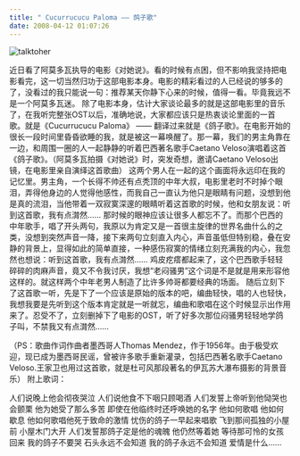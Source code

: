 ```yaml
---
title: " Cucurrucucu Paloma —— 鸽子歌"
date: 2008-04-12 01:07:26
---
```


![talktoher](../../../images/2008/saytoher.jpg) 

近日看了阿莫多瓦执导的电影《对她说》。看的时候有点困，但不影响我坚持把电影看完，这一切当然归功于这部电影本身。电影的精彩看过的人已经说的够多的了，没看过的我只能说一句：推荐某天你静下心来的时候，值得一看。毕竟我远不是一个阿莫多瓦迷。 除了电影本身，估计大家谈论最多的就是这部电影里的音乐了，在我听完整张OST以后，准确地说，大家都应该只是热衷谈论里面的一首歌。就是《Cucurrucucu Paloma》 —— 翻译过来就是《鸽子歌》。在电影开始的很长一段时间里昏昏欲睡的我，就是被这一幕唤醒了。那一幕，我们的男主角靠在一边，和周围一圈的人一起静静的听着巴西著名歌手Caetano Veloso演唱着这首《鸽子歌》。（阿莫多瓦拍摄《对她说》时，突发奇想，邀请Caetano Veloso出镜，在电影里亲自演绎这首歌曲） 这两个男人在一起的这个画面将永远印在我的记忆里。男主角，一个长得不帅还有点秃顶的中年大叔，电影里老时不时掉个眼泪，弄得他身边的人觉得他感性，而我自己一直认为他只是眼睛有问题，没想到他是真的流泪，当他带着一双寂寞深邃的眼睛听着这首歌的时候，他和女朋友说：听到这首歌，我有点潸然…… 那时候的眼神应该让很多人都忘不了。而那个巴西的中年歌手，唱了开头两句，我原以为肯定又是一首很主旋律的世界名曲什么的之类，没想到突然声音一降，接下来两句立刻直入内心，声音虽低但特别稳，叠在安静的背景上，显得如此的简单直接，一种感伤寂寞的情绪立刻充满我的内心，我忽然也想说：听到这首歌，我有点潸然…… 鸡皮疙瘩都起来了，这个巴西歌手轻轻碎碎的肉麻声音，竟又不令我讨厌，我想“老闷骚男”这个词是不是就是用来形容他这样的。就这样两个中年老男人制造了比许多帅哥都要经典的场面。 随后立刻下了这首歌一听，先是下了一个应该是原始的版本的吧，编曲轻快，唱的人也轻快，我想我要是先听到这个版本肯定就是一听就忘，编曲和歌唱在这个时候显示出作用来了。忍受不了，立刻删掉下了电影的OST，听了好多次那位闷骚男轻轻地学鸽子叫，不禁我又有点潸然…… 

（PS：歌曲作词作曲者墨西哥人Thomas Mendez，作于1956年。由于极受欢迎，现已成为墨西哥民谣，曾被许多歌手重新灌录，包括巴西著名歌手Caetano Veloso.王家卫也用过这首歌，就是杜可风那段著名的伊瓦苏大瀑布摄影的背景音乐） 附上歌词：

人们说晚上他会彻夜哭泣 人们说他食不下咽只顾喝酒 人们发誓上帝听到他恸哭也会颤栗 他为她受了那么多苦 即使在他临终时还呼唤她的名字 他如何歌唱 他如何歇息 他如何歌唱他死于致命的激情 忧伤的鸽子一早起来唱歌 飞到那间孤独的小屋前 小屋木门大开 人们发誓那鸽子定是他的魂魄 他仍然等着她 等待那可怜的女孩回来 我的鸽子不要哭 石头永远不会知道 我的鸽子永远不会知道 爱情是什么……